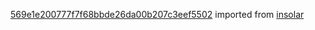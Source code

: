 [569e1e200777f7f68bbde26da00b207c3eef5502](https://github.com/insolar/insolar/commit/569e1e200777f7f68bbde26da00b207c3eef5502) imported from [insolar](https://github.com/insolar/insolar)
